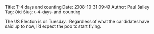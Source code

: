 Title: T-4 days and counting
Date: 2008-10-31 09:49
Author: Paul Bailey
Tag: Old
Slug: t-4-days-and-counting

The US Election is on Tuesday.  Regardless of what the candidates have
said up to now, I’d expect the poo to start flying.
